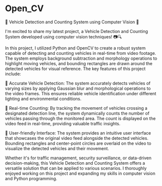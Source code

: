 # Open_CV

🚗 Vehicle Detection and Counting System using Computer Vision 🚗

I'm excited to share my latest project, a Vehicle Detection and Counting System developed using computer vision techniques! 📷🔍

In this project, I utilized Python and OpenCV to create a robust system capable of detecting and counting vehicles in real-time from video footage. The system employs background subtraction and morphology operations to highlight moving vehicles, and bounding rectangles are drawn around the detected vehicles for visual reference. The key features of this project include:

🔹 Accurate Vehicle Detection: The system accurately detects vehicles of varying sizes by applying Gaussian blur and morphological operations to the video frames. This ensures reliable vehicle identification under different lighting and environmental conditions.

🔹 Real-time Counting: By tracking the movement of vehicles crossing a designated detection line, the system dynamically counts the number of vehicles passing through the monitored area. The count is displayed on the video feed in real-time, providing valuable traffic insights.

🔹 User-friendly Interface: The system provides an intuitive user interface that showcases the original video feed alongside the detected vehicles. Bounding rectangles and center-point circles are overlaid on the video to visualize the detected vehicles and their movement.

Whether it's for traffic management, security surveillance, or data-driven decision-making, this Vehicle Detection and Counting System offers a versatile solution that can be applied to various scenarios. I thoroughly enjoyed working on this project and expanding my skills in computer vision and Python programming.

